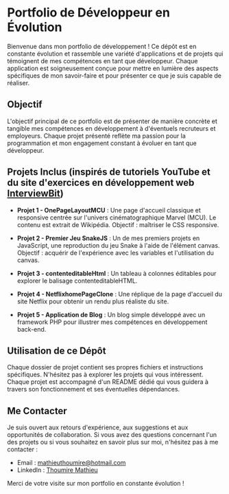 # Portfolio de Développeur en Évolution

Bienvenue dans mon portfolio de développement ! Ce dépôt est en constante évolution et rassemble une variété
d'applications et de projets qui témoignent de mes compétences en tant que développeur. Chaque application est
soigneusement conçue pour mettre en lumière des aspects spécifiques de mon savoir-faire et pour présenter ce que je suis
capable de réaliser.

## Objectif

L'objectif principal de ce portfolio est de présenter de manière concrète et tangible mes compétences en développement à
d'éventuels recruteurs et employeurs. Chaque projet présenté reflète ma passion pour la programmation et mon engagement
constant à évoluer en tant que développeur.

## Projets Inclus (inspirés de tutoriels YouTube et du site d'exercices en développement web [InterviewBit](https://www.interviewbit.com/blog/web-development-projects/))

- **Projet 1 - OnePageLayoutMCU** : Une page d'accueil classique et responsive centrée sur l'univers cinématographique
  Marvel (MCU). Le contenu est extrait de Wikipédia. Objectif : maîtriser le CSS responsive.

- **Projet 2 - Premier Jeu SnakeJS** : Un de mes premiers projets en JavaScript, une reproduction du jeu Snake à l'aide
  de l'élément canvas. Objectif : acquérir de l'expérience avec les variables et l'utilisation du canvas.

- **Projet 3 - contenteditableHtml** : Un tableau à colonnes éditables pour explorer le balisage contenteditableHTML.

- **Projet 4 - NetflixhomePageClone** : Une réplique de la page d'accueil du site Netflix pour obtenir un rendu plus
  réaliste du site.

- **Projet 5 - Application de Blog** : Un blog simple développé avec un framework PHP pour illustrer mes compétences en
  développement back-end.

## Utilisation de ce Dépôt

Chaque dossier de projet contient ses propres fichiers et instructions spécifiques. N'hésitez pas à explorer les projets
qui vous intéressent. Chaque projet est accompagné d'un README dédié qui vous guidera à travers son fonctionnement et
ses éventuelles dépendances.

## Me Contacter

Je suis ouvert aux retours d'expérience, aux suggestions et aux opportunités de collaboration. Si vous avez des
questions concernant l'un des projets ou si vous souhaitez en savoir plus sur moi, n'hésitez pas à me contacter :

- Email : mathieuthoumire@hotmail.com
- LinkedIn : [Thoumire Mathieu](https://www.linkedin.com/in/mathieu-thoumire-287834147/)

Merci de votre visite sur mon portfolio en constante évolution !

